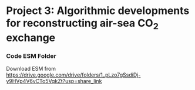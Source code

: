 # Project 3: Algorithmic developments for reconstructing air-sea CO$_2$ exchange

### Code ESM Folder

Download ESM from https://drive.google.com/drive/folders/1_pLzo7gSsdiDj-y9HVp4V6vCTo5VqkZt?usp=share_link


